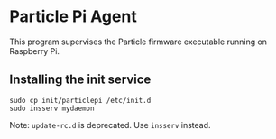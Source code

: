# Particle Pi Agent

This program supervises the Particle firmware executable running on
Raspberry Pi.

## Installing the init service

```
sudo cp init/particlepi /etc/init.d
sudo insserv mydaemon
```

Note: `update-rc.d` is deprecated. Use `insserv` instead.
